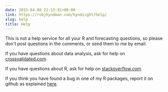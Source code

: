```yaml
---
date: 2015-04-08 22:13:31+00:00
link: https://robjhyndman.com/hyndsight/help/
slug: help
title: Help
---
```


This is not a help service for all your R and forecasting questions, so please don't post questions in the comments, or send them to me by email.

If you have questions about data analysis, ask for help on [crossvalidated.com](http://crossvalidated.com).

If you have questions about R, ask for help on [stackoverflow.com](http://stackoverflow.com).

If you think you have found a bug in one of my R packages, report it on github as explained [here](/hyndsight/minimal-reproducible-examples/).
